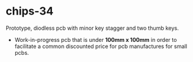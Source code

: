 # chips-34

Prototype, diodless pcb with minor key stagger and two thumb keys.

- Work-in-progress pcb that is under **100mm x 100mm** in order to facilitate a common discounted price for pcb manufactures for small pcbs.